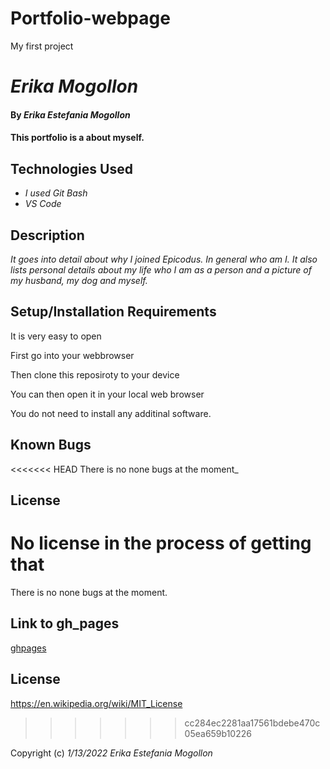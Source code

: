 # Portfolio-webpage
My first project
# _Erika Mogollon_

#### By _**Erika Estefania Mogollon**_

#### This portfolio is a about myself.
## Technologies Used

* _I used Git Bash_
* _VS Code_

## Description

_It goes into detail about why I joined Epicodus. In general who am I. It also lists personal details about my life who I am as a person and a picture of my husband, my dog and myself._

## Setup/Installation Requirements

It is very easy to open

First go into your webbrowser

Then clone this reposiroty to your device

You can then open it in your local web browser

You do not need to install any additinal software.

## Known Bugs

<<<<<<< HEAD
There is no none bugs at the moment_

## License

No license in the process of getting that
=======
There is no none bugs at the moment.

## Link to gh_pages

[ghpages](https://github.com/emogo16/Portfolio-webpage/deployments/activity_log?environment=github-pages)

## License

https://en.wikipedia.org/wiki/MIT_License
>>>>>>> cc284ec2281aa17561bdebe470c05ea659b10226

Copyright (c) _1/13/2022_ _Erika Estefania Mogollon_
